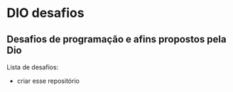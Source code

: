 # DIO desafios
 ## Desafios de programação e afins propostos pela Dio

Lista de desafios:
 - criar esse repositório